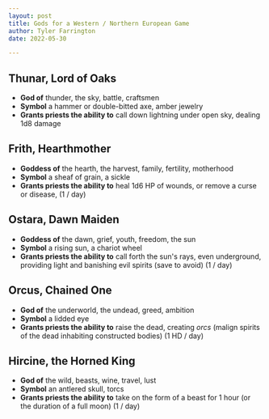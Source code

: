 ```yaml
---
layout: post
title: Gods for a Western / Northern European Game
author: Tyler Farrington
date: 2022-05-30

---
```


## Thunar, Lord of Oaks
- **God of** thunder, the sky, battle, craftsmen
- **Symbol** a hammer or double-bitted axe, amber jewelry
- **Grants priests the ability to** call down lightning under open sky, dealing 1d8 damage

## Frith, Hearthmother
- **Goddess of** the hearth, the harvest, family, fertility, motherhood
- **Symbol** a sheaf of grain, a sickle
- **Grants priests the ability to** heal 1d6 HP of wounds, or remove a curse or disease, (1 / day)

## Ostara, Dawn Maiden
- **Goddess of** the dawn, grief, youth, freedom, the sun
- **Symbol** a rising sun, a chariot wheel
- **Grants priests the ability to** call forth the sun's rays, even underground, providing light and banishing evil spirits (save to avoid) (1 / day)

## Orcus, Chained One
- **God of** the underworld, the undead, greed, ambition
- **Symbol** a lidded eye
- **Grants priests the ability to** raise the dead, creating *orcs* (malign spirits of the dead inhabiting constructed bodies) (1 HD / day)

## Hircine, the Horned King
- **God of** the wild, beasts, wine, travel, lust
- **Symbol** an antlered skull, torcs
- **Grants priests the ability to** take on the form of a beast for 1 hour (or the duration of a full moon) (1 / day)